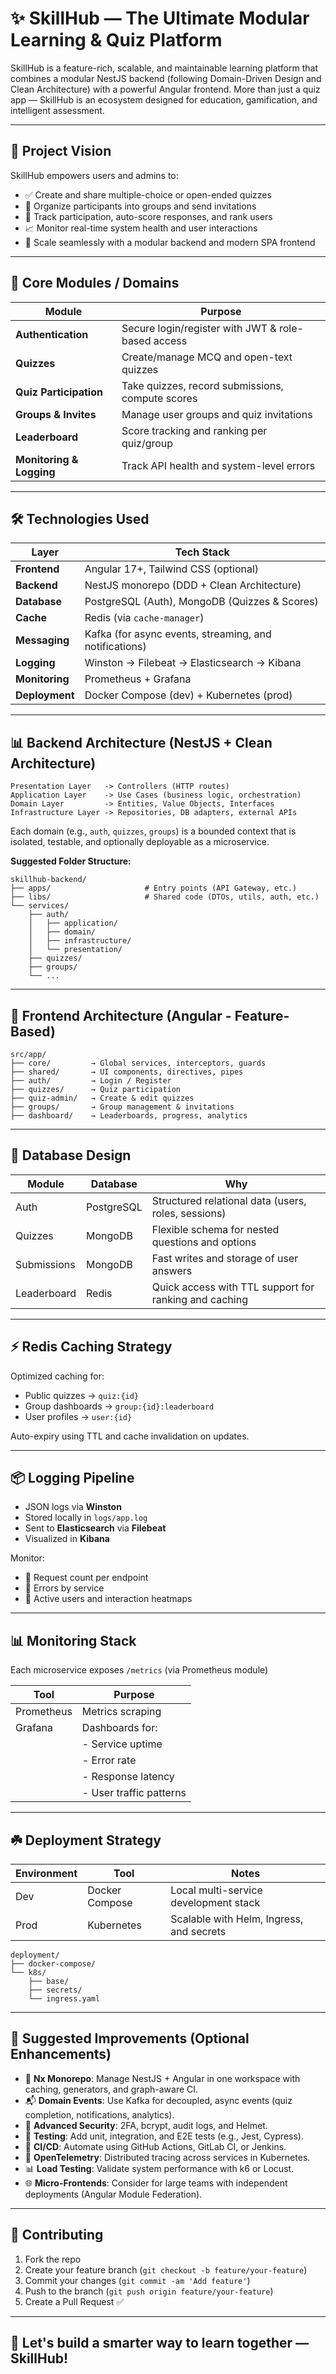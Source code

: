 # ✨ SkillHub — The Ultimate Modular Learning & Quiz Platform

SkillHub is a feature-rich, scalable, and maintainable learning platform that combines a modular NestJS backend (following Domain-Driven Design and Clean Architecture) with a powerful Angular frontend. More than just a quiz app — SkillHub is an ecosystem designed for education, gamification, and intelligent assessment.

---

## 🚀 Project Vision

SkillHub empowers users and admins to:

- ✅ Create and share multiple-choice or open-ended quizzes
- 👥 Organize participants into groups and send invitations
- 🧠 Track participation, auto-score responses, and rank users
- 📈 Monitor real-time system health and user interactions
- 🧩 Scale seamlessly with a modular backend and modern SPA frontend

---

## 🏩 Core Modules / Domains

| Module                | Purpose                                                      |
|-----------------------|--------------------------------------------------------------|
| **Authentication**     | Secure login/register with JWT & role-based access          |
| **Quizzes**            | Create/manage MCQ and open-text quizzes                     |
| **Quiz Participation** | Take quizzes, record submissions, compute scores            |
| **Groups & Invites**   | Manage user groups and quiz invitations                     |
| **Leaderboard**        | Score tracking and ranking per quiz/group                   |
| **Monitoring & Logging** | Track API health and system-level errors                  |

---

## 🛠️ Technologies Used

| Layer       | Tech Stack                                                              |
|-------------|-------------------------------------------------------------------------|
| **Frontend**  | Angular 17+, Tailwind CSS (optional)                                   |
| **Backend**   | NestJS monorepo (DDD + Clean Architecture)                            |
| **Database**  | PostgreSQL (Auth), MongoDB (Quizzes & Scores)                         |
| **Cache**     | Redis (via `cache-manager`)                                            |
| **Messaging** | Kafka (for async events, streaming, and notifications)                |
| **Logging**   | Winston → Filebeat → Elasticsearch → Kibana                           |
| **Monitoring**| Prometheus + Grafana                                                   |
| **Deployment**| Docker Compose (dev) + Kubernetes (prod)                              |

---

## 📊 Backend Architecture (NestJS + Clean Architecture)

```
Presentation Layer   -> Controllers (HTTP routes)
Application Layer    -> Use Cases (business logic, orchestration)
Domain Layer         -> Entities, Value Objects, Interfaces
Infrastructure Layer -> Repositories, DB adapters, external APIs
```

Each domain (e.g., `auth`, `quizzes`, `groups`) is a bounded context that is isolated, testable, and optionally deployable as a microservice.

**Suggested Folder Structure:**

```
skillhub-backend/
├── apps/                     # Entry points (API Gateway, etc.)
├── libs/                     # Shared code (DTOs, utils, auth, etc.)
└── services/
    ├── auth/
    │   ├── application/
    │   ├── domain/
    │   ├── infrastructure/
    │   └── presentation/
    ├── quizzes/
    ├── groups/
    └── ...
```

---

## 🎨 Frontend Architecture (Angular - Feature-Based)

```
src/app/
├── core/         → Global services, interceptors, guards
├── shared/       → UI components, directives, pipes
├── auth/         → Login / Register
├── quizzes/      → Quiz participation
├── quiz-admin/   → Create & edit quizzes
├── groups/       → Group management & invitations
├── dashboard/    → Leaderboards, progress, analytics
```

---

## 📃 Database Design

| Module       | Database   | Why                                                         |
|--------------|------------|-------------------------------------------------------------|
| Auth         | PostgreSQL | Structured relational data (users, roles, sessions)         |
| Quizzes      | MongoDB    | Flexible schema for nested questions and options            |
| Submissions  | MongoDB    | Fast writes and storage of user answers                     |
| Leaderboard  | Redis      | Quick access with TTL support for ranking and caching       |

---

## ⚡ Redis Caching Strategy

Optimized caching for:

- Public quizzes → `quiz:{id}`
- Group dashboards → `group:{id}:leaderboard`
- User profiles → `user:{id}`

Auto-expiry using TTL and cache invalidation on updates.

---

## 📦 Logging Pipeline

- JSON logs via **Winston**
- Stored locally in `logs/app.log`
- Sent to **Elasticsearch** via **Filebeat**
- Visualized in **Kibana**

Monitor:

- 🔄 Request count per endpoint
- 🚨 Errors by service
- 🧍 Active users and interaction heatmaps

---

## 📊 Monitoring Stack

Each microservice exposes `/metrics` (via Prometheus module)

| Tool        | Purpose                        |
|-------------|--------------------------------|
| Prometheus  | Metrics scraping               |
| Grafana     | Dashboards for:                |
|             | - Service uptime               |
|             | - Error rate                   |
|             | - Response latency             |
|             | - User traffic patterns        |

---

## ☘️ Deployment Strategy

| Environment | Tool            | Notes                                      |
|-------------|------------------|--------------------------------------------|
| Dev         | Docker Compose   | Local multi-service development stack      |
| Prod        | Kubernetes       | Scalable with Helm, Ingress, and secrets   |

```
deployment/
├── docker-compose/
└── k8s/
    ├── base/
    ├── secrets/
    └── ingress.yaml
```

---

## 🔧 Suggested Improvements (Optional Enhancements)

- 🧠 **Nx Monorepo**: Manage NestJS + Angular in one workspace with caching, generators, and graph-aware CI.
- 📬 **Domain Events**: Use Kafka for decoupled, async events (quiz completion, notifications, analytics).
- 🔐 **Advanced Security**: 2FA, bcrypt, audit logs, and Helmet.
- 🧪 **Testing**: Add unit, integration, and E2E tests (e.g., Jest, Cypress).
- 🚀 **CI/CD**: Automate using GitHub Actions, GitLab CI, or Jenkins.
- 📡 **OpenTelemetry**: Distributed tracing across services in Kubernetes.
- 📊 **Load Testing**: Validate system performance with k6 or Locust.
- 🌐 **Micro-Frontends**: Consider for large teams with independent deployments (Angular Module Federation).

---

## 🤝 Contributing

1. Fork the repo
2. Create your feature branch (`git checkout -b feature/your-feature`)
3. Commit your changes (`git commit -am 'Add feature'`)
4. Push to the branch (`git push origin feature/your-feature`)
5. Create a Pull Request ✅

---

## 🧠 Let's build a smarter way to learn together — SkillHub!

